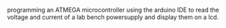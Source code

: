 programming an ATMEGA microcontroller using the arduino IDE to read the voltage and current of a lab bench powersupply and display them on a lcd.
